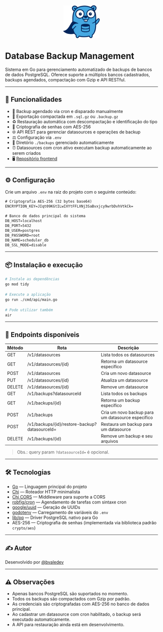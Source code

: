 <p align="center" dir="auto">
  <img src="./logo.png" width="120" alt="DBBM Logo" style="max-width: 100%;">
</p>

# Database Backup Management

Sistema em Go para gerenciamento automatizado de backups de bancos de dados PostgreSQL. Oferece suporte a múltiplos bancos cadastrados, backups agendados, compactação com Gzip e API RESTful.

---

## 🚀 Funcionalidades

- 🔁 Backup agendado via cron e disparado manualmente  
- 💾 Exportação compactada em `.sql.gz` ou `.backup.gz`  
- ♻️ Restauração automática com descompactação e identificação do tipo  
- 🔐 Criptografia de senhas com AES-256  
- 🌐 API REST para gerenciar datasources e operações de backup  
- ⚖️ Configuração via `.env`  
- 📁 Diretório `./backups` gerenciado automaticamente  
- ⏰ Datasources com cron ativo executam backup automaticamente ao serem criados  
- 🖥️ [Repositório frontend](https://github.com/bvaledev/database-backup-management-fe)
---

## ⚙️ Configuração

Crie um arquivo `.env` na raiz do projeto com o seguinte conteúdo:

```
# Criptografia AES-256 (32 bytes base64)
ENCRYPTION_KEY=JIqt09KGtILwIXYtFFLXNj3SaBvxjcy9wrbDvhVtkCk=

# Banco de dados principal do sistema
DB_HOST=localhost
DB_PORT=5432
DB_USER=postgres
DB_PASSWORD=root
DB_NAME=scheduler_db
DB_SSL_MODE=disable
```

---

## 📦 Instalação e execução

```bash
# Instale as dependências
go mod tidy

# Execute a aplicação
go run ./cmd/api/main.go

# Pode utilizar também
air
```

---

## 🧪 Endpoints disponíveis

Método | Rota                                          | Descrição
------ | --------------------------------------------- | -------------------------------------------------
GET    | /v1/datasources                               | Lista todos os datasources
GET    | /v1/datasources/{id}                          | Retorna um datasource específico
POST   | /v1/datasources                               | Cria um novo datasource
PUT    | /v1/datasources/{id}                          | Atualiza um datasource
DELETE | /v1/datasources/{id}                          | Remove um datasource
GET    | /v1/backups?datasourceId                      | Lista todos os backups
GET    | /v1/backups/{id}                              | Retorna um backup específico
POST   | /v1/backups                                   | Cria um novo backup para um datasource específico
POST   | /v1/backups/{id}/restore-backup?datasourceId= | Restaura um backup para um datasource
DELETE | /v1/backups/{id}                              | Remove um backup e seu arquivos

> Obs.: query param `?datasourceId=` é opcional.

---

## 🛠️ Tecnologias

- [Go](https://go.dev/) — Linguagem principal do projeto
- [Chi](https://github.com/go-chi/chi) — Roteador HTTP minimalista
- [Chi CORS](https://github.com/go-chi/cors) — Middleware para suporte a CORS
- [robfig/cron](https://github.com/robfig/cron) — Agendamento de tarefas com sintaxe cron
- [google/uuid](https://github.com/google/uuid) — Geração de UUIDs
- [godotenv](https://github.com/joho/godotenv) — Carregamento de variáveis do `.env`
- [lib/pq](https://github.com/lib/pq) — Driver PostgreSQL nativo para Go
- AES-256 — Criptografia de senhas (implementada via biblioteca padrão `crypto/aes`)

---

## ✍️ Autor

Desenvolvido por [@bvaledev](https://github.com/bvaledev)

---

## ⚠️ Observações

- Apenas bancos PostgreSQL são suportados no momento.
- Todos os backups são compactados com Gzip por padrão.
- As credenciais são criptografadas com AES-256 no banco de dados principal.
- Ao cadastrar um datasource com cron habilitado, o backup será executado automaticamente.
- A API para restauração ainda está em desenvolvimento.
